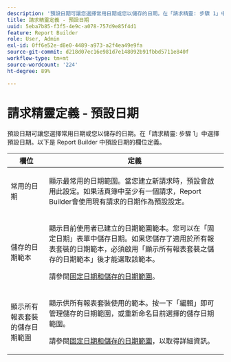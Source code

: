 ```yaml
---
description: '預設日期可讓您選擇常用日期或您以儲存的日期。在「請求精靈: 步驟 1」中選擇預設日期。以下是 Report Builder 中預設日期的欄位定義。'
title: 請求精靈定義 - 預設日期
uuid: 5eba7b85-f3f5-4e9c-a078-757d9e85f4d1
feature: Report Builder
role: User, Admin
exl-id: 0ff6e52e-d8e0-4489-a973-a2f4ea49e9fa
source-git-commit: d218d07ec16e981d7e148092b91fbbd5711e840f
workflow-type: tm+mt
source-wordcount: '224'
ht-degree: 89%

---
```


# 請求精靈定義 - 預設日期

預設日期可讓您選擇常用日期或您以儲存的日期。在「請求精靈: 步驟 1」中選擇預設日期。以下是 Report Builder 中預設日期的欄位定義。

<table id="table_620F3BD3FD1B4C85A0319107EC03D54F"> 
 <thead> 
  <tr> 
   <th colname="col1" class="entry"> 欄位 </th> 
   <th colname="col2" class="entry"> 定義 </th> 
  </tr> 
 </thead>
 <tbody> 
  <tr> 
   <td colname="col1"> <p>常用的日期 </p> </td> 
   <td colname="col2"> <p>顯示最常用的日期範圍。當您建立新請求時，預設會啟用此設定。如果活頁簿中至少有一個請求，Report Builder會使用現有請求的日期作為預設設定。 </p> </td> 
  </tr> 
  <tr> 
   <td colname="col1"> <p> 儲存的日期範本 </p> </td> 
   <td colname="col2"> <p>顯示目前使用者已建立的日期範圍範本。您可以在「<span class="wintitle">固定日期</span>」表單中儲存日期。如果您儲存了適用於所有報表套裝的日期範本，必須啟用「<span class="wintitle">顯示所有報表套裝之儲存的日期範本</span>」後才能選取該範本。 </p> <p>請參閱<a href="/help/analyze/report-builder/data-requests/configuring-report-dates/t-fixed-dates-and-saved-date-ranges.md"   >固定日期和儲存的日期範圍</a>。 </p> </td> 
  </tr> 
  <tr> 
   <td colname="col1"> <p>顯示所有報表套裝的儲存日期範圍 </p> </td> 
   <td colname="col2"> <p> 顯示供所有報表套裝使用的範本。按一下<span class="wintitle">「編輯」</span>即可管理儲存的日期範圍，或重新命名目前選擇的儲存日期範圍。 </p> <p>請參閱<a href="/help/analyze/report-builder/data-requests/configuring-report-dates/t-fixed-dates-and-saved-date-ranges.md"   >固定日期和儲存的日期範圍</a>，以取得詳細資訊。 </p> </td> 
  </tr> 
 </tbody> 
</table>
